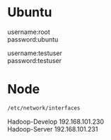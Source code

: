 
# Ubuntu
username:root<br>
password:ubuntu<br>

username:testuser<br>
password:testuser<br>

# Node

```bash
/etc/network/interfaces
```

Hadoop-Develop 192.168.101.230<br>
Hadoop-Server 192.168.101.231<br>

